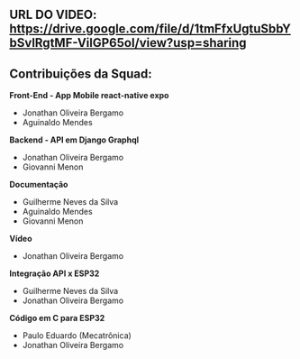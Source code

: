 ## URL DO VIDEO: https://drive.google.com/file/d/1tmFfxUgtuSbbYbSvlRgtMF-VilGP65oI/view?usp=sharing


## Contribuições da Squad:
**Front-End - App Mobile react-native expo**
- Jonathan Oliveira Bergamo
- Aguinaldo Mendes

**Backend - API em Django Graphql**
- Jonathan Oliveira Bergamo
- Giovanni Menon

**Documentação**
- Guilherme Neves da Silva
- Aguinaldo Mendes
- Giovanni Menon

**Vídeo**
- Jonathan Oliveira Bergamo

**Integração API x ESP32**
- Guilherme Neves da Silva
- Jonathan Oliveira Bergamo

**Código em C para ESP32**
- Paulo Eduardo (Mecatrônica)
- Jonathan Oliveira Bergamo
